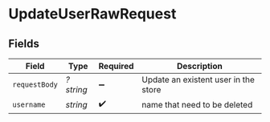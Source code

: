 # UpdateUserRawRequest


## Fields

| Field                                | Type                                 | Required                             | Description                          |
| ------------------------------------ | ------------------------------------ | ------------------------------------ | ------------------------------------ |
| `requestBody`                        | *?string*                            | :heavy_minus_sign:                   | Update an existent user in the store |
| `username`                           | *string*                             | :heavy_check_mark:                   | name that need to be deleted         |
